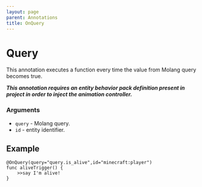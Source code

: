 ```yaml
---
layout: page
parent: Annotations
title: OnQuery
---
```


# Query

This annotation executes a function every time the value from Molang query becomes true. 

***This annotation requires an entity behavior pack definition present in project in order to inject the animation controller.***

### Arguments

* `query` - Molang query.
* `id` - entity identifier.

## Example

```
@OnQuery(query="query.is_alive",id="minecraft:player")
func aliveTrigger() {
    >>say I'm alive!
}
```